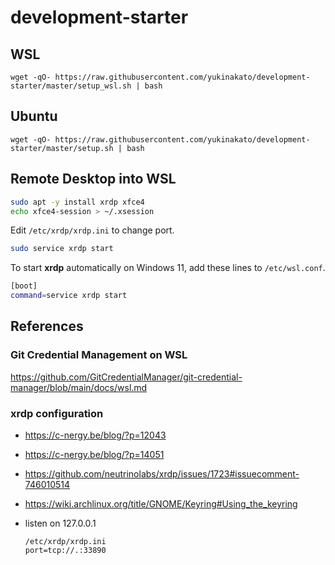 # development-starter

## WSL

```text
wget -qO- https://raw.githubusercontent.com/yukinakato/development-starter/master/setup_wsl.sh | bash
```

## Ubuntu

```text
wget -qO- https://raw.githubusercontent.com/yukinakato/development-starter/master/setup.sh | bash
```

## Remote Desktop into WSL

```sh
sudo apt -y install xrdp xfce4
echo xfce4-session > ~/.xsession
```

Edit `/etc/xrdp/xrdp.ini` to change port.

```sh
sudo service xrdp start
```

To start **xrdp** automatically on Windows 11, add these lines to `/etc/wsl.conf`.

```sh
[boot]
command=service xrdp start
```

## References

### Git Credential Management on WSL

<https://github.com/GitCredentialManager/git-credential-manager/blob/main/docs/wsl.md>

### xrdp configuration

- <https://c-nergy.be/blog/?p=12043>
- <https://c-nergy.be/blog/?p=14051>
- <https://github.com/neutrinolabs/xrdp/issues/1723#issuecomment-746010514>
- <https://wiki.archlinux.org/title/GNOME/Keyring#Using_the_keyring>
- listen on 127.0.0.1

  ```text
  /etc/xrdp/xrdp.ini
  port=tcp://.:33890
  ```
